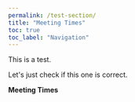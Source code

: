```yaml
---
permalink: /test-section/
title: "Meeting Times"
toc: true
toc_label: "Navigation"
---
```


This is a test.

Let's just check if this one is correct.

**Meeting Times**